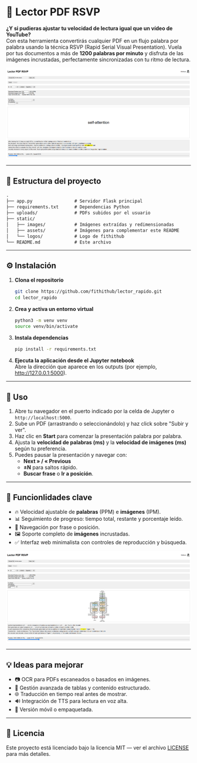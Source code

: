 # 🚀 Lector PDF RSVP

**¿Y si pudieras ajustar tu velocidad de lectura igual que un vídeo de YouTube?**  
Con esta herramienta convertirás cualquier PDF en un flujo palabra por palabra usando la técnica RSVP (Rapid Serial Visual Presentation). Vuela por tus documentos a más de **1200 palabras por minuto** y disfruta de las imágenes incrustadas, perfectamente sincronizadas con tu ritmo de lectura.

![wordUI](static/assets/wordUI.png)

---

## 📂 Estructura del proyecto

```
.
├── app.py                # Servidor Flask principal
├── requirements.txt      # Dependencias Python
├── uploads/              # PDFs subidos por el usuario
├── static/
│   ├── images/           # Imágenes extraídas y redimensionadas
│   ├── assets/           # Imágenes para complementar este README
│   └── logos/            # Logo de fithithub
└── README.md             # Este archivo
```

---

## ⚙️ Instalación

1. **Clona el repositorio**  
   ```bash
   git clone https://github.com/fithithub/lector_rapido.git
   cd lector_rapido
   ```

2. **Crea y activa un entorno virtual**  
   ```bash
   python3 -m venv venv
   source venv/bin/activate
   ```

3. **Instala dependencias**  
   ```bash
   pip install -r requirements.txt
   ```

4. **Ejecuta la aplicación desde el Jupyter notebook**  
   Abre la dirección que aparece en los outputs (por ejemplo, http://127.0.0.1:5000).

---

## 🚀 Uso

1. Abre tu navegador en el puerto indicado por la celda de Jupyter o `http://localhost:5000`.
2. Sube un PDF (arrastrando o seleccionándolo) y haz click sobre "Subir y ver".
3. Haz clic en **Start** para comenzar la presentación palabra por palabra.
4. Ajusta la **velocidad de palabras (ms)** y la **velocidad de imágenes (ms)** según tu preferencia.
5. Puedes pausar la presentación y navegar con:
   - **Next » / « Previous**  
   - **±N** para saltos rápido.
   - **Buscar frase** o **Ir a posición**.

---

## 🎯 Funcionlidades clave

- 🔥 Velocidad ajustable de **palabras** (PPM) e **imágenes** (IPM).  
- 📊 Seguimiento de progreso: tiempo total, restante y porcentaje leído.  
- 🔄 Navegación por frase o posición.  
- 🖼️ Soporte completo de **imágenes** incrustadas.  
- ✅ Interfaz web minimalista con controles de reproducción y búsqueda.

![imageUI](static/assets/imageUI.png)

---

## 💡 Ideas para mejorar

- 📷 OCR para PDFs escaneados o basados en imágenes.  
- 📑 Gestión avanzada de tablas y contenido estructurado.  
- 🌐 Traducción en tiempo real antes de mostrar.  
- 🔊 Integración de TTS para lectura en voz alta.  
- 📱 Versión móvil o empaquetada.
  
---

## 📄 Licencia

Este proyecto está licenciado bajo la licencia MIT — ver el archivo [LICENSE](LICENSE) para más detalles.
